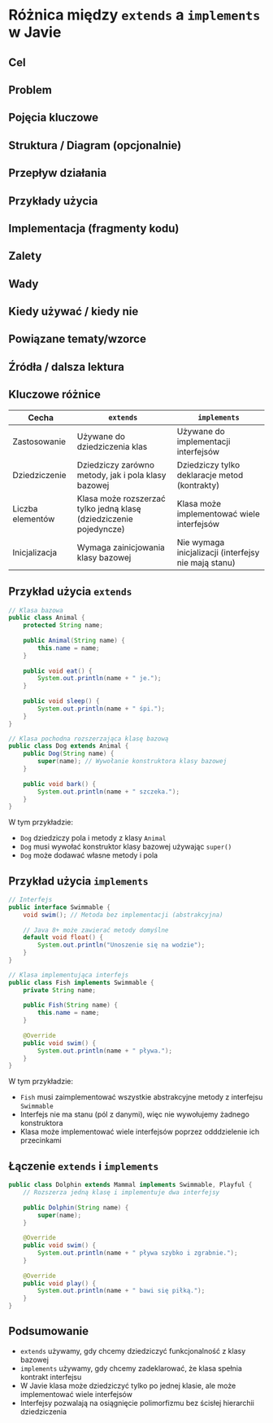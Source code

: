 # Różnica między `extends` a `implements` w Javie

## Cel

## Problem

## Pojęcia kluczowe

## Struktura / Diagram (opcjonalnie)

## Przepływ działania

## Przykłady użycia

## Implementacja (fragmenty kodu)

## Zalety

## Wady

## Kiedy używać / kiedy nie

## Powiązane tematy/wzorce

## Źródła / dalsza lektura


## Kluczowe różnice

| Cecha | `extends` | `implements` |
|-------|-----------|--------------|
| Zastosowanie | Używane do dziedziczenia klas | Używane do implementacji interfejsów |
| Dziedziczenie | Dziedziczy zarówno metody, jak i pola klasy bazowej | Dziedziczy tylko deklaracje metod (kontrakty) |
| Liczba elementów | Klasa może rozszerzać tylko jedną klasę (dziedziczenie pojedyncze) | Klasa może implementować wiele interfejsów |
| Inicjalizacja | Wymaga zainicjowania klasy bazowej | Nie wymaga inicjalizacji (interfejsy nie mają stanu) |

## Przykład użycia `extends`

```java
// Klasa bazowa
public class Animal {
    protected String name;
    
    public Animal(String name) {
        this.name = name;
    }
    
    public void eat() {
        System.out.println(name + " je.");
    }
    
    public void sleep() {
        System.out.println(name + " śpi.");
    }
}

// Klasa pochodna rozszerzająca klasę bazową
public class Dog extends Animal {
    public Dog(String name) {
        super(name); // Wywołanie konstruktora klasy bazowej
    }
    
    public void bark() {
        System.out.println(name + " szczeka.");
    }
}
```

W tym przykładzie:
- `Dog` dziedziczy pola i metody z klasy `Animal`
- `Dog` musi wywołać konstruktor klasy bazowej używając `super()`
- `Dog` może dodawać własne metody i pola

## Przykład użycia `implements`

```java
// Interfejs
public interface Swimmable {
    void swim(); // Metoda bez implementacji (abstrakcyjna)
    
    // Java 8+ może zawierać metody domyślne
    default void float() {
        System.out.println("Unoszenie się na wodzie");
    }
}

// Klasa implementująca interfejs
public class Fish implements Swimmable {
    private String name;
    
    public Fish(String name) {
        this.name = name;
    }
    
    @Override
    public void swim() {
        System.out.println(name + " pływa.");
    }
}
```

W tym przykładzie:
- `Fish` musi zaimplementować wszystkie abstrakcyjne metody z interfejsu `Swimmable`
- Interfejs nie ma stanu (pól z danymi), więc nie wywołujemy żadnego konstruktora
- Klasa może implementować wiele interfejsów poprzez odddzielenie ich przecinkami

## Łączenie `extends` i `implements`

```java
public class Dolphin extends Mammal implements Swimmable, Playful {
    // Rozszerza jedną klasę i implementuje dwa interfejsy
    
    public Dolphin(String name) {
        super(name);
    }
    
    @Override
    public void swim() {
        System.out.println(name + " pływa szybko i zgrabnie.");
    }
    
    @Override
    public void play() {
        System.out.println(name + " bawi się piłką.");
    }
}
```

## Podsumowanie

- `extends` używamy, gdy chcemy dziedziczyć funkcjonalność z klasy bazowej
- `implements` używamy, gdy chcemy zadeklarować, że klasa spełnia kontrakt interfejsu
- W Javie klasa może dziedziczyć tylko po jednej klasie, ale może implementować wiele interfejsów
- Interfejsy pozwalają na osiągnięcie polimorfizmu bez ścisłej hierarchii dziedziczenia 